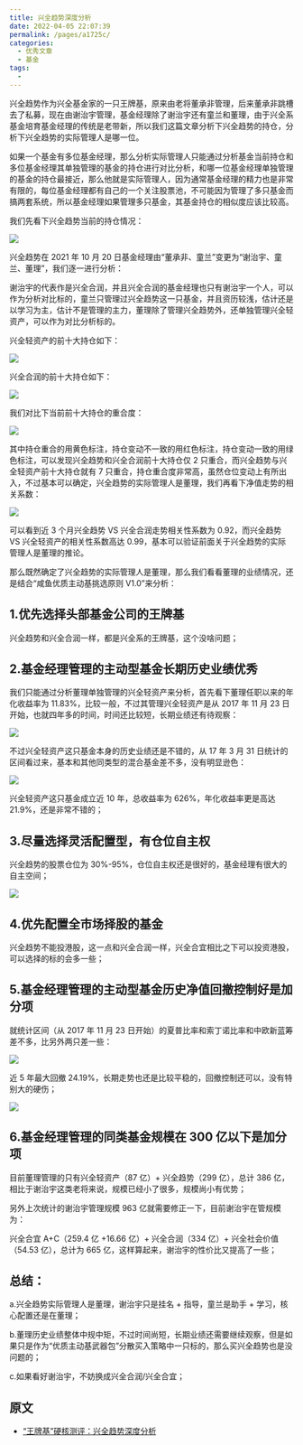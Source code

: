 ```yaml
---
title: 兴全趋势深度分析
date: 2022-04-05 22:07:39
permalink: /pages/a1725c/
categories:
  - 优秀文章
  - 基金
tags:
  -
---
```


兴全趋势作为兴全基金家的一只王牌基，原来由老将董承非管理，后来董承非跳槽去了私募，现在由谢治宇管理，基金经理除了谢治宇还有童兰和董理，由于兴全系基金培育基金经理的传统是老带新，所以我们这篇文章分析下兴全趋势的持仓，分析下兴全趋势的实际管理人是哪一位。

如果一个基金有多位基金经理，那么分析实际管理人只能通过分析基金当前持仓和多位基金经理其单独管理的基金的持仓进行对比分析，和哪一位基金经理单独管理的基金的持仓最接近，那么他就是实际管理人，因为通常基金经理的精力也是非常有限的，每位基金经理都有自己的一个关注股票池，不可能因为管理了多只基金而搞两套系统，所以基金经理如果管理多只基金，其基金持仓的相似度应该比较高。

我们先看下兴全趋势当前的持仓情况：

![](../../.vuepress/public/img/article/416.jpg)

兴全趋势在 2021 年 10 月 20 日基金经理由“董承非、童兰”变更为“谢治宇、童兰、董理”，我们逐一进行分析：

谢治宇的代表作是兴全合润，并且兴全合润的基金经理也只有谢治宇一个人，可以作为分析对比标的，童兰只管理过兴全趋势这一只基金，并且资历较浅，估计还是以学习为主，估计不是管理的主力，董理除了管理兴全趋势外，还单独管理兴全轻资产，可以作为对比分析标的。

兴全轻资产的前十大持仓如下：

![](../../.vuepress/public/img/article/417.jpg)

兴全合润的前十大持仓如下：

![](../../.vuepress/public/img/article/418.jpg)

我们对比下当前前十大持仓的重合度：

![](../../.vuepress/public/img/article/419.jpg)

其中持仓重合的用黄色标注，持仓变动不一致的用红色标注，持仓变动一致的用绿色标注，可以发现兴全趋势和兴全合润前十大持仓仅 2 只重合，而兴全趋势与兴全轻资产前十大持仓就有 7 只重合，持仓重合度非常高，虽然仓位变动上有所出入，不过基本可以确定，兴全趋势的实际管理人是董理，我们再看下净值走势的相关系数：

![](../../.vuepress/public/img/article/420.jpg)

可以看到近 3 个月兴全趋势 VS 兴全合润走势相关性系数为 0.92，而兴全趋势 VS 兴全轻资产的相关性系数高达 0.99，基本可以验证前面关于兴全趋势的实际管理人是董理的推论。

那么既然确定了兴全趋势的实际管理人是董理，那么我们看看董理的业绩情况，还是结合“咸鱼优质主动基挑选原则 V1.0”来分析：

## 1.优先选择头部基金公司的王牌基

兴全趋势和兴全合润一样，都是兴全系的王牌基，这个没啥问题；

## 2.基金经理管理的主动型基金长期历史业绩优秀

我们只能通过分析董理单独管理的兴全轻资产来分析，首先看下董理任职以来的年化收益率为 11.83%，比较一般，不过其管理兴全轻资产是从 2017 年 11 月 23 日开始，也就四年多的时间，时间还比较短，长期业绩还有待观察：

![](../../.vuepress/public/img/article/421.jpg)

不过兴全轻资产这只基金本身的历史业绩还是不错的，从 17 年 3 月 31 日统计的区间看过来，基本和其他同类型的混合基金差不多，没有明显逊色：

![](../../.vuepress/public/img/article/422.jpg)

兴全轻资产这只基金成立近 10 年，总收益率为 626%，年化收益率更是高达 21.9%，还是非常不错的；

## 3.尽量选择灵活配置型，有仓位自主权

兴全趋势的股票仓位为 30%-95%，仓位自主权还是很好的，基金经理有很大的自主空间；

![](../../.vuepress/public/img/article/423.jpg)

## 4.优先配置全市场择股的基金

兴全趋势不能投港股，这一点和兴全合润一样，兴全合宜相比之下可以投资港股，可以选择的标的会多一些；

## 5.基金经理管理的主动型基金历史净值回撤控制好是加分项

就统计区间（从 2017 年 11 月 23 日开始）的夏普比率和索丁诺比率和中欧新蓝筹差不多，比另外两只差一些：

![](../../.vuepress/public/img/article/424.jpg)

近 5 年最大回撤 24.19%，长期走势也还是比较平稳的，回撤控制还可以，没有特别大的硬伤；

![](../../.vuepress/public/img/article/425.jpg)

## 6.基金经理管理的同类基金规模在 300 亿以下是加分项

目前董理管理的只有兴全轻资产（87 亿）+ 兴全趋势（299 亿），总计 386 亿，相比于谢治宇这类老将来说，规模已经小了很多，规模尚小有优势；

另外上次统计的谢治宇管理规模 963 亿就需要修正一下，目前谢治宇在管规模为：

兴全合宜 A+C（259.4 亿 +16.66 亿）+ 兴全合润（334 亿）+ 兴全社会价值（54.53 亿），总计为 665 亿，这样算起来，谢治宇的性价比又提高了一些；

## 总结：

a.兴全趋势实际管理人是董理，谢治宇只是挂名 + 指导，童兰是助手 + 学习，核心配置还是在董理；

b.董理历史业绩整体中规中矩，不过时间尚短，长期业绩还需要继续观察，但是如果只是作为“优质主动基武器包”分散买入策略中一只标的，那么买兴全趋势也是没问题的；

c.如果看好谢治宇，不妨换成兴全合润/兴全合宜；

## 原文

- [“王牌基”硬核测评：兴全趋势深度分析](https://xueqiu.com/9600110938/216024734?sharetime=2)

